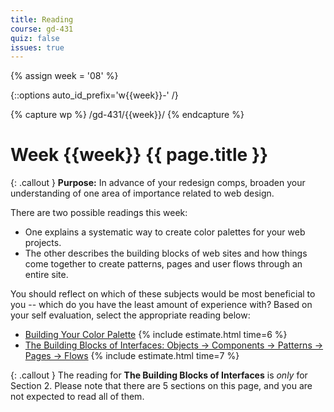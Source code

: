 ```yaml
---
title: Reading
course: gd-431
quiz: false
issues: true
---
```


{% assign week = '08' %}

{::options auto_id_prefix='w{{week}}-' /}

{% capture wp %}
/gd-431/{{week}}/
{% endcapture %}

# Week {{week}} {{ page.title }}

{: .callout }
**Purpose:** In advance of your redesign comps, broaden your understanding of one area of importance related to web design.

There are two possible readings this week:
- One explains a systematic way to create color palettes for your web projects.
- The other describes the building blocks of web sites and how things come together to create patterns, pages and user flows through an entire site.

You should reflect on which of these subjects would be most beneficial to you -- which do you have the least amount of experience with? Based on your self evaluation, select the appropriate reading below:

- [Building Your Color Palette](https://refactoringui.com/previews/building-your-color-palette/) {% include estimate.html time=6 %}
- [The Building Blocks of Interfaces: Objects → Components → Patterns → Pages → Flows](https://bbuis.org/chapters/02-the-building-blocks-of-interfaces/#section-2-objects--components--patterns--pages--flows) {% include estimate.html time=7 %}

{: .callout }
The reading for **The Building Blocks of Interfaces** is _only_ for Section 2. Please note that there are 5 sections on this page, and you are not expected to read all of them.
